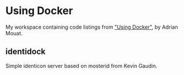 # Using Docker

My workspace containing code listings from ["Using
Docker"](http://shop.oreilly.com/product/0636920035671.do), by Adrian Mouat.

## identidock

Simple identicon server based on mosterid from Kevin Gaudin.
